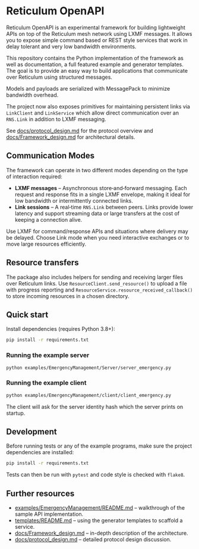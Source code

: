 # Reticulum OpenAPI

Reticulum OpenAPI is an experimental framework for building lightweight APIs on top of the Reticulum mesh network using LXMF messages. It allows you to expose simple command based or REST style services that work in delay tolerant and very low bandwidth environments.

This repository contains the Python implementation of the framework as well as documentation, a full featured example and generator templates. The goal is to provide an easy way to build applications that communicate over Reticulum using structured messages.


Models and payloads are serialized with MessagePack to minimize bandwidth overhead.


The project now also exposes primitives for maintaining persistent links via
``LinkClient`` and ``LinkService`` which allow direct communication over an
``RNS.Link`` in addition to LXMF messaging.

See [docs/protocol_design.md](docs/protocol_design.md) for the protocol overview and [docs/Framework_design.md](docs/Framework_design.md) for architectural details.


## Communication Modes

The framework can operate in two different modes depending on the type of
interaction required:

- **LXMF messages** – Asynchronous store‑and‑forward messaging. Each request
  and response fits in a single LXMF envelope, making it ideal for low bandwidth
  or intermittently connected links.
- **Link sessions** – A real‑time `RNS.Link` between peers. Links provide lower
  latency and support streaming data or large transfers at the cost of keeping a
  connection alive.

Use LXMF for command/response APIs and situations where delivery may be delayed.
Choose Link mode when you need interactive exchanges or to move large resources
efficiently.

## Resource transfers

The package also includes helpers for sending and receiving larger files over Reticulum links. Use
`ResourceClient.send_resource()` to upload a file with progress reporting and
`ResourceService.resource_received_callback()` to store incoming resources in a chosen directory.


## Quick start

Install dependencies (requires Python 3.8+):

```bash
pip install -r requirements.txt
```

### Running the example server

```bash
python examples/EmergencyManagement/Server/server_emergency.py
```

### Running the example client

```bash
python examples/EmergencyManagement/client/client_emergency.py
```

The client will ask for the server identity hash which the server prints on startup.

## Development

Before running tests or any of the example programs, make sure the project
dependencies are installed:

```bash
pip install -r requirements.txt
```

Tests can then be run with `pytest` and code style is checked with `flake8`.

## Further resources

- [examples/EmergencyManagement/README.md](examples/EmergencyManagement/README.md) – walkthrough of the sample API implementation.
- [templates/README.md](templates/README.md) – using the generator templates to scaffold a service.
- [docs/Framework_design.md](docs/Framework_design.md) – in-depth description of the architecture.
- [docs/protocol_design.md](docs/protocol_design.md) – detailed protocol design discussion.

